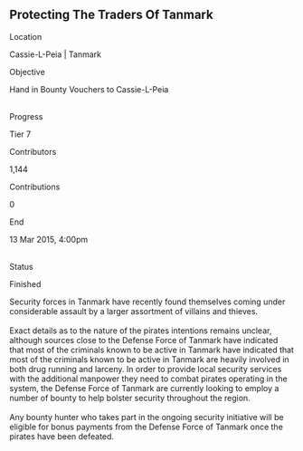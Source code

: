## Protecting The Traders Of Tanmark

Location

Cassie-L-Peia \| Tanmark

Objective

Hand in Bounty Vouchers to Cassie-L-Peia

\
Progress

Tier 7

Contributors

1,144

Contributions

0

End

13 Mar 2015, 4:00pm

\
Status

Finished

Security forces in Tanmark have recently found themselves coming under
considerable assault by a larger assortment of villains and thieves.\
\
Exact details as to the nature of the pirates intentions remains
unclear, although sources close to the Defense Force of Tanmark have
indicated that most of the criminals known to be active in Tanmark have
indicated that most of the criminals known to be active in Tanmark are
heavily involved in both drug running and larceny. In order to provide
local security services with the additional manpower they need to combat
pirates operating in the system, the Defense Force of Tanmark are
currently looking to employ a number of bounty to help bolster security
throughout the region.\
\
Any bounty hunter who takes part in the ongoing security initiative will
be eligible for bonus payments from the Defense Force of Tanmark once
the pirates have been defeated.
